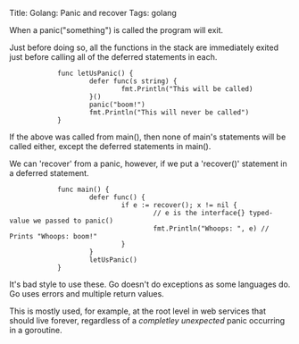 Title: Golang: Panic and recover
Tags: golang

When a panic("something") is called the program will exit. 

Just before doing so, all the functions in the stack are immediately exited just before calling all of the deferred statements in each.

                func letUsPanic() {
                        defer func(s string) {
                                fmt.Println("This will be called)
                        }()
                        panic("boom!")
                        fmt.Println("This will never be called")
                }

If the above was called from main(), then none of main's statements will be called either, except the deferred statements in main().

We can 'recover' from a panic, however, if we put a 'recover()' statement in a deferred statement.

                func main() {
                        defer func() {
                                if e := recover(); x != nil {
                                        // e is the interface{} typed-value we passed to panic()
                                        fmt.Println("Whoops: ", e) // Prints "Whoops: boom!"
                                }
                        }
                        letUsPanic()
                }

It's bad style to use these. Go doesn't do exceptions as some languages do. Go uses errors and multiple return values.

This is mostly used, for example, at the root level in web services that should live forever, regardless of a *completley unexpected* panic occurring in a goroutine.
